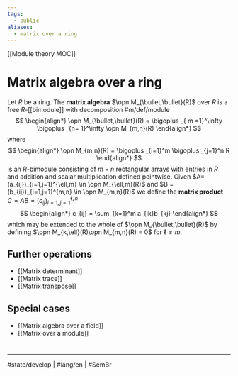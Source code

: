 ```yaml
---
tags:
  - public
aliases:
  - matrix over a ring
---
```

[[Module theory MOC]]
# Matrix algebra over a ring

Let $R$ be a ring.
The **matrix algebra** $\opn M_{\bullet,\bullet}(R)$ over $R$ is a free $R$-[[bimodule]] with decomposition #m/def/module 
$$
\begin{align*}
\opn M_{\bullet,\bullet}(R) = \bigoplus _{ m =1}^\infty \bigoplus _{n= 1}^\infty \opn M_{m,n}(R)
\end{align*}
$$
where 
$$
\begin{align*}
\opn M_{m,n}(R) = \bigoplus _{i=1}^m \bigoplus _{j=1}^n R
\end{align*}
$$
is an $R$-bimodule consisting of $m \times n$ rectangular arrays with entries in $R$
and addition and scalar multiplication defined pointwise.
Given $A= (a_{ij})_{i=1,j=1}^{\ell,m} \in \opn M_{\ell,m}(R)$ and $B = (b_{ij})_{i=1,j=1}^{m,n} \in \opn M_{m,n}(R)$
we define the **matrix product** $C = AB = (c_{ij})_{i=1,j=1}^{\ell,n}$
$$
\begin{align*}
c_{ij} = \sum_{k=1}^m a_{ik}b_{kj}
\end{align*}
$$
which may be extended to the whole of $\opn M_{\bullet,\bullet}(R)$ by defining $\opn M_{k,\ell}(R)\opn M_{m,n}(R) = 0$ for $\ell \neq m$.

## Further operations

- [[Matrix determinant]]
- [[Matrix trace]]
- [[Matrix transpose]]

## Special cases

- [[Matrix algebra over a field]]
- [[Matrix over a module]]

#
---
#state/develop | #lang/en | #SemBr
